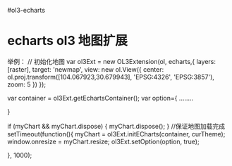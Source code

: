 #ol3-echarts

echarts ol3 地图扩展
=================

举例：
// 初始化地图
var ol3Ext = new OL3Extension(ol, echarts,{
    layers: [raster],
	target: 'newmap',
	view: new ol.View({
		center: ol.proj.transform([104.067923,30.679943], 'EPSG:4326', 'EPSG:3857'),
		zoom: 5
	})
});

var container = ol3Ext.getEchartsContainer();
var option={
	........

}


if (myChart && myChart.dispose) {
	myChart.dispose();
}
//保证地图加载完成
setTimeout(function(){
	myChart = ol3Ext.initECharts(container, curTheme);
	window.onresize = myChart.resize;
	ol3Ext.setOption(option, true);
	
}, 1000); 


